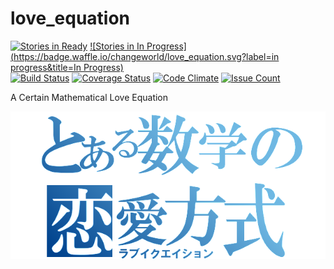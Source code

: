 # love_equation

[![Stories in Ready](https://badge.waffle.io/changeworld/love_equation.svg?label=ready&title=Ready)](http://waffle.io/changeworld/love_equation)
[![Stories in In Progress](https://badge.waffle.io/changeworld/love_equation.svg?label=in progress&title=In Progress)](http://waffle.io/changeworld/love_equation)  
[![Build Status](https://travis-ci.org/changeworld/love_equation.svg?branch=master)](https://travis-ci.org/changeworld/love_equation)
[![Coverage Status](https://coveralls.io/repos/changeworld/love_equation/badge.svg?branch=feature%2Fgem_coveralls&service=github)](https://coveralls.io/github/changeworld/love_equation?branch=feature%2Fgem_coveralls)
[![Code Climate](https://codeclimate.com/github/changeworld/love_equation/badges/gpa.svg)](https://codeclimate.com/github/changeworld/love_equation)
[![Issue Count](https://codeclimate.com/github/changeworld/love_equation/badges/issue_count.svg)](https://codeclimate.com/github/changeworld/love_equation)

A Certain Mathematical Love Equation

![logo](https://github.com/changeworld/love_equation/blob/master/app/assets/images/logo.png?raw=true)